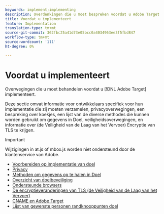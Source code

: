 ```yaml
---
keywords: implement;implementing
description: Overdenkingen die u moet bespreken voordat u Adobe Target implementeert.
title: Voordat u implementeert
feature: Implementation
translation-type: tm+mt
source-git-commit: 362fbc25a41d73e05bcc0a4034963ee3f5fbd847
workflow-type: tm+mt
source-wordcount: '111'
ht-degree: 0%

---
```



# Voordat u implementeert

Overwegingen die u moet behandelen voordat u [!DNL Adobe Target] implementeert.

Deze sectie omvat informatie voor ontwikkelaars specifiek voor hun implementatie die zij moeten verzamelen, privacyoverwegingen, een bespreking over koekjes, een lijst van de diverse methodes die kunnen worden gebruikt om gegevens in Doel, veiligheidsoverwegingen, en informatie over (de Veiligheid van de Laag van het Vervoer) Encryptie van TLS te krijgen.

>[!IMPORTANT]
>
>Wijzigingen in at.js of mbox.js worden niet ondersteund door de klantenservice van Adobe.

- [Voorbereiden op implementatie van doel](prepare-to-implement-target.md)
- [Privacy](c-privacy/privacy.md)
- [Methoden om gegevens op te halen in Doel](c-methods-to-get-data-into-target/methods-to-get-data-into-target.md)
- [Overzicht van doelbeveiliging](target-security-overview.md)
- [Ondersteunde browsers](supported-browsers.md)
- [De encryptieveranderingen van TLS (de Veiligheid van de Laag van het Vervoer)](tls-transport-layer-security-encryption.md)
- [CNAME en Adobe Target](implement-cname-support-in-target.md)
- [Lijst van gewenste personen randknooppunten doel](/help/c-implementing-target/c-considerations-before-you-implement-target/allowlist-edges.md)
